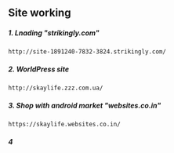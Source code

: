 ## Site working
##### 1. Lnading "strikingly.com"

` http://site-1891240-7832-3824.strikingly.com/ `
##### 2. WorldPress site

` http://skaylife.zzz.com.ua/ `
##### 3. Shop with android market "websites.co.in" 

` https://skaylife.websites.co.in/ `
##### 4
